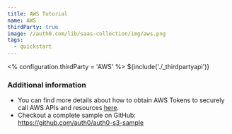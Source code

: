 ```yaml
---
title: AWS Tutorial
name: AWS
thirdParty: true
image: //auth0.com/lib/saas-collection/img/aws.png
tags:
  - quickstart
---
```

<% configuration.thirdParty = 'AWS' %>
${include('./\_thirdpartyapi')}

### Additional information

* You can find more details about how to obtain AWS Tokens to securely call AWS APIs and resources [here](/aws#2).
* Checkout a complete sample on GitHub: <https://github.com/auth0/auth0-s3-sample>
